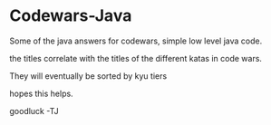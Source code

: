 # Codewars-Java
Some of the java answers for codewars, simple low level java code. 

the titles correlate with the titles of the different katas in code wars.

They will eventually be sorted by kyu tiers 

hopes this helps. 

goodluck
-TJ
